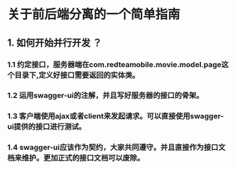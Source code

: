 # 关于前后端分离的一个简单指南

## 1. 如何开始并行开发 ？
### 1.1 约定接口，服务器端在com.redteamobile.movie.model.page这个目录下,定义好接口需要返回的实体类。
### 1.2 运用swagger-ui的注解，并且写好服务器的接口的骨架。
### 1.3 客户端使用ajax或者client来发起请求。可以直接使用swagger-ui提供的接口进行测试。
### 1.4 swagger-ui应该作为契约，大家共同遵守。并且直接作为接口文档来维护。更加正式的接口文档可以废除。
